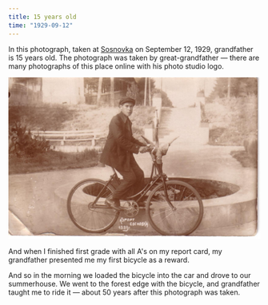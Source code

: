 ```yaml
---
title: 15 years old
time: "1929-09-12"
---
```

In this photograph, taken at
[Sosnovka](https://uk.wikipedia.org/wiki/Соснівка_(Черкаси))
on September 12, 1929, grandfather is 15 years old.
The photograph was taken by great-grandfather — there are
many photographs of this place online with his photo studio logo.

![15 years old](/files/judka/photo/ded/12-09-1929.jpg)

And when I finished first grade with all A's on my report card,
my grandfather presented me my first bicycle as a reward.

And so in the morning we loaded the bicycle into the car and drove to our summerhouse.
We went to the forest edge with the bicycle, and grandfather taught me to
ride it — about 50 years after this photograph was taken.
